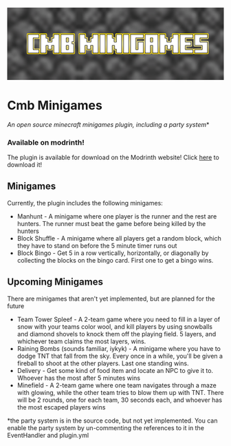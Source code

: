 ![CmbMinigamesBanner.png](docs%2Fimages%2FCmbMinigamesBanner.png)

# Cmb Minigames
*An open source minecraft minigames plugin, including a party system**

### Available on modrinth!
The plugin is available for download on the Modrinth website! Click [here](https://modrinth.com/plugin/cmb-minigames) to download it!

## Minigames
Currently, the plugin includes the following minigames:
- Manhunt - A minigame where one player is the runner and the rest are hunters. The runner must beat the game before being killed by the hunters
- Block Shuffle - A minigame where all players get a random block, which they have to stand on before the 5 minute timer runs out
- Block Bingo - Get 5 in a row vertically, horizontally, or diagonally by collecting the blocks on the bingo card. First one to get a bingo wins.

## Upcoming Minigames
There are minigames that aren't yet implemented, but are planned for the future

- Team Tower Spleef - A 2-team game where you need to fill in a layer of snow with your teams color wool, and kill players by using snowballs and diamond shovels to knock them off the playing field. 5 layers, and whichever team claims the most layers, wins.
- Raining Bombs (sounds familiar, iykyk) - A minigame where you have to dodge TNT that fall from the sky. Every once in a while, you'll be given a fireball to shoot at the other players. Last one standing wins.
- Delivery - Get some kind of food item and locate an NPC to give it to. Whoever has the most after 5 minutes wins
- Minefield - A 2-team game where one team navigates through a maze with glowing, while the other team tries to blow them up with TNT. There will be 2 rounds, one for each team, 30 seconds each, and whoever has the most escaped players wins

*the party system is in the source code, but not yet implemented. You can enable the party system by un-commenting the references to it in the EventHandler and plugin.yml